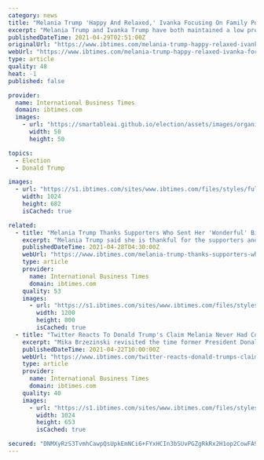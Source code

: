 ```yaml
---
category: news
title: "Melania Trump 'Happy And Relaxed,' Ivanka Focusing On Family Post-White House: Report"
excerpt: "Melania Trump and Ivanka Trump have both maintained a low profile after relocating to Florida following their four years in Washington, D.C., a report says."
publishedDateTime: 2021-04-29T02:51:00Z
originalUrl: "https://www.ibtimes.com/melania-trump-happy-relaxed-ivanka-focusing-family-post-white-house-report-3189660"
webUrl: "https://www.ibtimes.com/melania-trump-happy-relaxed-ivanka-focusing-family-post-white-house-report-3189660"
type: article
quality: 48
heat: -1
published: false

provider:
  name: International Business Times
  domain: ibtimes.com
  images:
    - url: "https://smartableai.github.io/election/assets/images/organizations/ibtimes.com-50x50.jpg"
      width: 50
      height: 50

topics:
  - Election
  - Donald Trump

images:
  - url: "https://s1.ibtimes.com/sites/www.ibtimes.com/files/styles/full/public/2020/09/01/melania-trump-right-exchanged-a-frosty-glare-with.jpg"
    width: 1024
    height: 682
    isCached: true

related:
  - title: "Melania Trump Thanks Supporters Who Sent Her 'Wonderful' Birthday Messages"
    excerpt: "Melania Trump said she is thankful for the supporters and social media users who remembered her on her 51st birthday on Monday."
    publishedDateTime: 2021-04-28T04:30:00Z
    webUrl: "https://www.ibtimes.com/melania-trump-thanks-supporters-who-sent-her-wonderful-birthday-messages-3189006"
    type: article
    provider:
      name: International Business Times
      domain: ibtimes.com
    quality: 53
    images:
      - url: "https://s1.ibtimes.com/sites/www.ibtimes.com/files/styles/full/public/2019/12/08/first-lady-melania-trump-attends-congressional-spouses-luncheon.jpg"
        width: 1200
        height: 800
        isCached: true
  - title: "Twitter Reacts To Donald Trump's Claim Melania Never Had Cosmetic Surgery: 'Lie, It's Pretty Obvious'"
    excerpt: "Mika Brzezinski revisited the time former President Donald Trump told her Melania never had plastic surgery Twitter users have mixed opinions on former President Donald Trump's claim that his wife Melania Trump never had cosmetic surgery."
    publishedDateTime: 2021-04-22T10:00:00Z
    webUrl: "https://www.ibtimes.com/twitter-reacts-donald-trumps-claim-melania-never-had-cosmetic-surgery-lie-its-pretty-3185600"
    type: article
    provider:
      name: International Business Times
      domain: ibtimes.com
    quality: 40
    images:
      - url: "https://s1.ibtimes.com/sites/www.ibtimes.com/files/styles/full/public/2020/10/20/president-trump-was-hoping-to-have-his-wife.jpg"
        width: 1024
        height: 653
        isCached: true

secured: "DNMXyRzS3TvmhCawpQsUpkEmNCi6+FYxHCIn3bSUvPGZgRkRx2H1op2CowFA9HEQ6SK700qfVsWJrYMhMK3OKHmPd+zN/R7u+T0sQdawn7C0tN3cAuaI2F4E9Ww0KUMwcrgEnJrnqDNO384FoI0x3orysXa2a43t7XM84m/oqjooaOdTLU4KFzyHjfRVwMwBKJ1Bi7TunQdFtJ63O4r2ktasZyipJfcArDazRLUITXBB3C3IVoFSEfT+8ugJalXnZXheG7MMpSedPHtu2TbTHG0+K1az/XplApZz+iGoF6CQSdDRDAO0YhpGYrAxgFYWRHgmYKTtHiT/A5dZpk7MzOoMm11qphWPfUcZ19ISW14=;F070eDSbK+DnqnBrcl0Yyg=="
---
```



